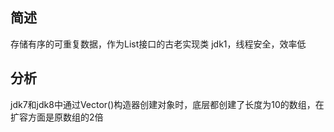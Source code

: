  ## 简述
 
 存储有序的可重复数据，作为List接口的古老实现类 jdk1，线程安全，效率低
 
 ## 分析
 
 jdk7和jdk8中通过Vector()构造器创建对象时，底层都创建了长度为10的数组，在扩容方面是原数组的2倍